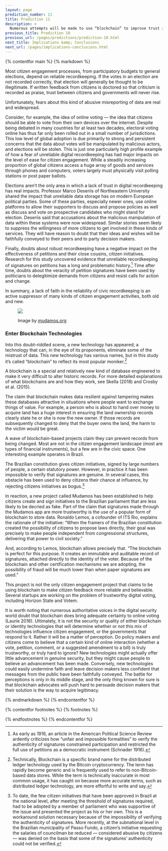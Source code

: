 ```yaml
---
layout: page
prediction_number: 11
title: Prediction 11
description: >
  Numerous attempts will be made to use “blockchain” to improve trust in participative exercises.
previous_title: Prediction 10
previous_url: /pages/predictions/prediction-10.html
next_title: Implications &amp; Conclusions
next_url: /pages/implications-conclusions.html
---
```


{% contentfor main %}
{% markdown %}

Most citizen engagement processes, from participatory budgets to general elections, depend on reliable recordkeeping. If the votes in an election are not recorded correctly, that election will generally be thought to be illegitimate. If written feedback from citizens is doctored so that criticism is recorded as praise, trust between citizens and governments will never rise.

Unfortunately, fears about this kind of abusive misreporting of data are real and widespread.

Consider, for example, the idea of online voting — the idea that citizens should be able to vote from their own devices over the internet. Despite being debated in many countries for at least two decades, electoral voting online has thus far only been rolled out in a small number of jurisdictions. This low level of global adoption is due primarily to strong and persistent concerns that the data about votes will be manipulated by malicious actors, and elections will be stolen. This is just one particularly high profile example of how a fear of unreliable digital recordkeeping has had major impacts on the level of ease for citizen engagement. While a steadily increasing proportion of global citizens access a huge array of goods and services through phones and computers, voters largely must physically visit polling stations or post paper ballots.

Elections aren’t the only area in which a lack of trust in digital recordkeeping has real impacts. Professor Marco Deseriis of Northeastern University shared the impact that unreliable data storage has on modern European political parties. Some of these parties, especially newer ones, use online platforms to allow their supporters to discuss and propose policies as well as discuss and vote on prospective candidates who might stand for election. Deseriis said that accusations about the malicious manipulation of data within these systems were now widespread. Similar stories seem likely to suppress the willingness of more citizens to get involved in these kinds of services. They will have reason to doubt that their ideas and wishes will be faithfully conveyed to their peers and to party decision makers.

Finally, doubts about robust recordkeeping have a negative impact on the effectiveness of petitions and their close cousins, citizen initiatives. Research for this study uncovered evidence that unreliable recordkeeping of signatures on petitions has a long and problematic history.[^18] Time after time, doubts about the veracity of petition signatures have been used by politicians to delegitimize demands from citizens and resist calls for action and change.

In summary, a lack of faith in the reliability of civic recordkeeping is an active suppressor of many kinds of citizen engagement activities, both old and new.

<figure>
  <img src="/images/predictions/prediction-11/prediction-11-mudamos.png" />
  <p>Image by <a href="https://www.mudamos.org/" target="_blank" rel="noopener">mudamos.org</a></p>
</figure>

### Enter Blockchain Technologies

Into this doubt-riddled scene, a new technology has appeared; a technology that can, in the eye of its proponents, eliminate some of the mistrust of data. This new technology has various names, but in this study it’s called “blockchain” to reflect its most popular moniker.[^19]

A blockchain is a special and relatively new kind of database engineered to make it very difficult to alter historic records. For more detailed explanations of what blockchains are and how they work, see Skella (2018) and Crosby et al. (2015).

The claim that blockchain makes data resilient against tampering makes these databases attractive in situations where people want to exchange things of value. For example, a person who is about to hand over money to acquire land has a huge interest in ensuring the land ownership records clearly state he or she is now the new owner. If those records are subsequently changed to deny that the buyer owns the land, the harm to the victim would be great.

A wave of blockchain-based projects claim they can prevent records from being changed. Most are not in the citizen engagement landscape (most are types of financial instruments), but a few are in the civic space. One interesting example operates in Brazil.

The Brazilian constitution gives citizen initiatives, signed by large numbers of people, a certain statutory power. However, in practice it has been impossible to verify that signatures are genuine. In several cases, this obstacle has been used to deny citizens their chance at influence, by rejecting citizens initiatives as bogus.[^20]

In reaction, a new project called Mudamos has been established to help citizens create and sign initiatives to the Brazilian parliament that are less likely to be decried as fake. Part of the claim that signatures made through the Mudamos app are more trustworthy is the use of a popular form of blockchain to store data. Ronaldo Lemos, a cofounder of ITS Rio, explains the rationale of the initiative: “When the framers of the Brazilian constitution created the possibility of citizens to propose laws directly, their goal was precisely to make people independent from congressional structures, delivering that power to civil society.”

And, according to Lemos, blockchain allows precisely that. “The blockchain is perfect for this purpose. It creates an immutable and auditable record of signatures, attached directly to the identity of the voter. Because of the blockchain and other certification mechanisms we are adopting, the possibility of fraud will be much lower than when paper signatures are used.”

This project is not the only citizen engagement project that claims to be using blockchain to make citizen feedback more reliable and believable. Several startups are working on the problem of trustworthy digital voting, including Horizon State and Votem.

It is worth noting that numerous authoritative voices in the digital security world doubt that blockchain does bring adequate certainty to online voting (Laurie 2018). Ultimately, it is not the security or quality of either blockchain or identity technologies that will determine whether or not this mix of technologies influence citizen engagement, or the governments that respond to it. Rather it will be a matter of perception. Do policy makers and citizens come to believe that a certain kind of online interaction (whether a vote, petition, comment, or a suggested amendment to a bill) is truly trustworthy, or truly hard to ignore? New technologies might actually offer little advancement in genuine security, but they might cause people to believe an advancement has been made. Conversely, new technologies could easily undermine faith and leave decision makers less confident that messages from the public have been faithfully conveyed. The battle for perceptions is only in its middle stage, and the only thing known for sure is that blockchain advocates will push hard to persuade decision makers that their solution is the way to acquire legitimacy.

{% endmarkdown %}
{% endcontentfor %}

{% contentfor footnotes %}
{% footnotes %}

[^18]: As early as 1916, an article in the American Political Science Review ardently criticizes how “unfair and impossible formalities” to verify the authenticity of signatures constrained participation and restricted the full use of petitions as a democratic instrument (Schnader 1916).

[^19]: Technically, Blockchain is a specific brand name for the distributed ledger technology used by the Bitcoin cryptocurrency. The term has rapidly become generic and is frequently used to refer to non-Bitcoin-based data stores. While the term is technically inaccurate in most common usage, it has caught on because more accurate terms, such as distributed ledger technology, are more effortful to write and say.

[^20]: To date, the few citizen initiatives that have been approved in Brazil at the national level, after meeting the threshold of signatures required, had to be adopted by a member of parliament who was supportive of the issue and presented the project as his or her own. This is a workaround solution necessary because of the impossibility of verifying the authenticity of signatures. More recently, at the subnational level in the Brazilian municipality of Passo Fundo, a citizen’s initiative requesting the salaries of councilman be reduced — considered abusive by citizens — was denied on the basis that some of the signatures’ authenticity could not be verified.

{% endfootnotes %}
{% endcontentfor %}